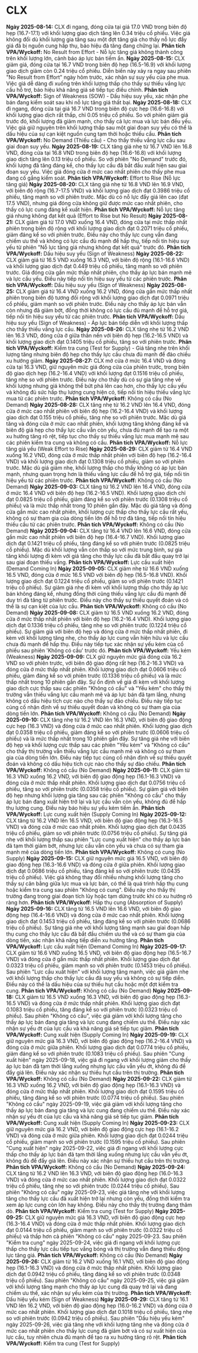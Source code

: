 # CLX

**Ngày 2025-08-14:** CLX đi ngang, đóng cửa tại giá 17.0 VND trong biên độ hẹp (16.7-17.1) với khối lượng giao dịch tăng lên 0.34 triệu cổ phiếu. Việc giá không đổi dù khối lượng gia tăng sau một đợt tăng giá cho thấy nỗ lực đẩy giá đã bị nguồn cung hấp thụ, báo hiệu đà tăng đang chững lại. **Phân tích VPA/Wyckoff:** No Result from Effort - Nỗ lực tăng giá không thành công trên khối lượng lớn, cảnh báo áp lực bán tiềm ẩn.
**Ngày 2025-08-15:** CLX giảm giá, đóng cửa tại 16.7 VND trong biên độ hẹp (16.5-16.9) với khối lượng giao dịch giảm còn 0.24 triệu cổ phiếu. Diễn biến này xảy ra ngay sau phiên "No Result from Effort" ngày hôm trước, xác nhận sự suy yếu của phe mua. Việc giá dễ dàng đi xuống trên khối lượng thấp cho thấy sự thiếu vắng lực cầu hỗ trợ, báo hiệu khả năng giá sẽ tiếp tục điều chỉnh. **Phân tích VPA/Wyckoff:** Sign of Weakness (SOW) - Dấu hiệu suy yếu, xác nhận phe bán đang kiểm soát sau khi nỗ lực tăng giá thất bại.
**Ngày 2025-08-18:** CLX đi ngang, đóng cửa tại giá 16.7 VND trong biên độ cực hẹp (16.6-16.8) với khối lượng giao dịch rất thấp, chỉ 0.05 triệu cổ phiếu. So với phiên giảm giá trước đó, khối lượng đã giảm mạnh, cho thấy cả lực mua và lực bán đều yếu. Việc giá giữ nguyên trên khối lượng thấp sau một giai đoạn suy yếu có thể là dấu hiệu của sự cạn kiệt nguồn cung tạm thời hoặc thiếu cầu. **Phân tích VPA/Wyckoff:** No Demand (Thiếu cầu) - Cho thấy thiếu vắng lực cầu sau giai đoạn suy yếu.
**Ngày 2025-08-19:** CLX tăng giá nhẹ từ 16.7 VND lên 16.8 VND, đóng cửa tại 16.8 VND trong biên độ hẹp (16.6-16.8) với khối lượng giao dịch tăng lên 0.13 triệu cổ phiếu. So với phiên "No Demand" trước đó, khối lượng đã tăng đáng kể, cho thấy lực cầu đã bắt đầu xuất hiện sau giai đoạn suy yếu. Việc giá đóng cửa ở mức cao nhất phiên cho thấy phe mua đang cố gắng kiểm soát. **Phân tích VPA/Wyckoff:** Effort to Rise (Nỗ lực tăng giá)
**Ngày 2025-08-20:** CLX tăng giá nhẹ từ 16.8 VND lên 16.9 VND, với biên độ rộng (16.7-17.5 VND) và khối lượng giao dịch đạt 0.3986 triệu cổ phiếu, tăng mạnh so với phiên trước. Mặc dù có nỗ lực đẩy giá lên cao (đạt 17.5 VND), nhưng giá đóng cửa không giữ được mức cao nhất phiên, cho thấy có lực cung đáng kể xuất hiện. **Phân tích VPA/Wyckoff:** Nỗ lực tăng giá nhưng không đạt kết quả (Effort to Rise but No Result)
**Ngày 2025-08-21:** CLX giảm giá từ 17.0 VND xuống 16.4 VND, đóng cửa tại mức thấp nhất phiên trong biên độ rộng với khối lượng giao dịch đạt 0.2071 triệu cổ phiếu, giảm đáng kể so với phiên trước. Điều này cho thấy lực cung vẫn đang chiếm ưu thế và không có lực cầu đủ mạnh để hấp thụ, tiếp nối tín hiệu suy yếu từ phiên "Nỗ lực tăng giá nhưng không đạt kết quả" trước đó. **Phân tích VPA/Wyckoff:** Dấu hiệu suy yếu (Sign of Weakness)
**Ngày 2025-08-22:** CLX giảm giá từ 16.5 VND xuống 16.3 VND, với biên độ rộng (16.1-16.6 VND) và khối lượng giao dịch đạt 0.449 triệu cổ phiếu, tăng mạnh so với phiên trước. Giá đóng cửa gần mức thấp nhất phiên, cho thấy áp lực bán mạnh mẽ và lực cầu yếu. Điều này tiếp nối tín hiệu suy yếu từ các phiên trước. **Phân tích VPA/Wyckoff:** Dấu hiệu suy yếu (Sign of Weakness)
**Ngày 2025-08-25:** CLX giảm giá từ 16.4 VND xuống 16.2 VND, đóng cửa gần mức thấp nhất phiên trong biên độ tương đối rộng với khối lượng giao dịch đạt 0.0971 triệu cổ phiếu, giảm mạnh so với phiên trước. Điều này cho thấy áp lực bán vẫn còn nhưng đã giảm bớt, đồng thời không có lực cầu đủ mạnh để hỗ trợ giá, tiếp nối tín hiệu suy yếu từ các phiên trước. **Phân tích VPA/Wyckoff:** Dấu hiệu suy yếu (Sign of Weakness) - Áp lực bán tiếp diễn với khối lượng thấp cho thấy thiếu vắng lực cầu.
**Ngày 2025-08-26:** CLX tăng nhẹ từ 16.2 VND lên 16.3 VND, đóng cửa ở giữa thân nến với biên độ hẹp (16.2-16.5 VND) và khối lượng giao dịch đạt 0.1405 triệu cổ phiếu, tăng so với phiên trước. **Phân tích VPA/Wyckoff:** Kiểm tra cung (Test for Supply) - Giá tăng nhẹ trên khối lượng tăng nhưng biên độ hẹp cho thấy lực cầu chưa đủ mạnh để đảo chiều xu hướng giảm.
**Ngày 2025-08-27:** CLX mở cửa ở mức 16.4 VND và đóng cửa tại 16.3 VND, giữ nguyên mức giá đóng cửa của phiên trước, trong biên độ giao dịch hẹp (16.2-16.4 VND) với khối lượng đạt 0.1516 triệu cổ phiếu, tăng nhẹ so với phiên trước. Điều này cho thấy dù có sự gia tăng nhẹ về khối lượng nhưng giá không thể bứt phá lên cao hơn, cho thấy lực cầu yếu và không đủ sức hấp thụ lượng cung hiện có, tiếp nối tín hiệu thiếu vắng lực mua từ các phiên trước. **Phân tích VPA/Wyckoff:** Không có cầu (No Demand)
**Ngày 2025-08-28:** CLX tăng nhẹ từ 16.2 VND lên 16.4 VND, đóng cửa ở mức cao nhất phiên với biên độ hẹp (16.2-16.4 VND) và khối lượng giao dịch đạt 0.155 triệu cổ phiếu, tăng nhẹ so với phiên trước. Mặc dù giá tăng và đóng cửa ở mức cao nhất phiên, khối lượng tăng không đáng kể và biên độ giá hẹp cho thấy lực cầu vẫn còn yếu, chưa đủ mạnh để tạo ra một xu hướng tăng rõ rệt, tiếp tục cho thấy sự thiếu vắng lực mua mạnh mẽ sau các phiên kiểm tra cung và không có cầu. **Phân tích VPA/Wyckoff:** Nỗ lực tăng giá yếu (Weak Effort to Rise)
**Ngày 2025-08-29:** CLX giảm từ 16.4 VND xuống 16.2 VND, đóng cửa ở mức thấp nhất phiên với biên độ hẹp (16.2-16.4 VND) và khối lượng giao dịch đạt 0.1308 triệu cổ phiếu, giảm so với phiên trước. Mặc dù giá giảm nhẹ, khối lượng thấp cho thấy không có áp lực bán mạnh, nhưng quan trọng hơn là thiếu vắng lực cầu để hỗ trợ giá, tiếp nối tín hiệu yếu từ các phiên trước. **Phân tích VPA/Wyckoff:** Không có cầu (No Demand)
**Ngày 2025-09-03:** CLX tăng từ 16.2 VND lên 16.4 VND, đóng cửa ở mức 16.4 VND với biên độ hẹp (16.2-16.5 VND). Khối lượng giao dịch chỉ đạt 0.0825 triệu cổ phiếu, giảm đáng kể so với phiên trước (0.1308 triệu cổ phiếu) và là mức thấp nhất trong 10 phiên gần đây. Mặc dù giá tăng và đóng cửa gần mức cao nhất phiên, khối lượng cực thấp cho thấy lực cầu rất yếu, không có sự tham gia của dòng tiền lớn để hỗ trợ đà tăng, tiếp nối tín hiệu thiếu cầu từ các phiên trước. **Phân tích VPA/Wyckoff:** Không có cầu (No Demand)
**Ngày 2025-09-04:** CLX tăng từ 16.4 VND lên 16.6 VND, đóng cửa gần mức cao nhất phiên với biên độ hẹp (16.4-16.7 VND). Khối lượng giao dịch đạt 0.1421 triệu cổ phiếu, tăng đáng kể so với phiên trước (0.0825 triệu cổ phiếu). Mặc dù khối lượng vẫn còn thấp so với mức trung bình, sự gia tăng khối lượng đi kèm với giá tăng cho thấy lực cầu đã bắt đầu quay trở lại sau giai đoạn thiếu vắng. **Phân tích VPA/Wyckoff:** Lực cầu xuất hiện (Demand Coming In)
**Ngày 2025-09-05:** CLX giảm nhẹ từ 16.6 VND xuống 16.5 VND, đóng cửa ở mức 16.5 VND với biên độ hẹp (16.5-16.8 VND). Khối lượng giao dịch đạt 0.1224 triệu cổ phiếu, giảm so với phiên trước (0.1421 triệu cổ phiếu). Sự giảm giá nhẹ đi kèm với khối lượng thấp cho thấy áp lực bán không đáng kể, nhưng đồng thời cũng thiếu vắng lực cầu đủ mạnh để duy trì đà tăng từ phiên trước. Điều này cho thấy sự thiếu quyết đoán và có thể là sự cạn kiệt của lực cầu. **Phân tích VPA/Wyckoff:** Không có cầu (No Demand)
**Ngày 2025-09-08:** CLX giảm từ 16.5 VND xuống 16.2 VND, đóng cửa ở mức thấp nhất phiên với biên độ hẹp (16.2-16.4 VND). Khối lượng giao dịch đạt 0.1336 triệu cổ phiếu, tăng nhẹ so với phiên trước (0.1224 triệu cổ phiếu). Sự giảm giá với biên độ hẹp và đóng cửa ở mức thấp nhất phiên, đi kèm với khối lượng tăng nhẹ, cho thấy áp lực cung vẫn hiện hữu và lực cầu chưa đủ mạnh để hấp thụ. Điều này tiếp tục xác nhận sự yếu kém của cổ phiếu sau phiên 'Không có cầu' trước đó. **Phân tích VPA/Wyckoff:** Yếu kém (Weakness)
**Ngày 2025-09-09:** CLX giữ nguyên mức giá đóng cửa 16.2 VND so với phiên trước, với biên độ giao động rất hẹp (16.2-16.3 VND) và đóng cửa ở mức thấp nhất phiên. Khối lượng giao dịch đạt 0.0606 triệu cổ phiếu, giảm đáng kể so với phiên trước (0.1336 triệu cổ phiếu) và là mức thấp nhất trong 10 phiên gần đây. Sự ổn định về giá đi kèm với khối lượng giao dịch cực thấp sau các phiên "Không có cầu" và "Yếu kém" cho thấy thị trường vẫn thiếu vắng lực cầu mạnh mẽ và áp lực bán đã tạm lắng, nhưng không có dấu hiệu tích cực nào cho thấy sự đảo chiều. Điều này tiếp tục củng cố nhận định về sự thiếu quyết đoán và không có sự tham gia của dòng tiền lớn. **Phân tích VPA/Wyckoff:** Không có cầu (No Demand)
**Ngày 2025-09-10:** CLX tăng nhẹ từ 16.2 VND lên 16.3 VND, với biên độ giao động cực hẹp (16.3 VND) và đóng cửa ở mức cao nhất phiên. Khối lượng giao dịch đạt 0.0358 triệu cổ phiếu, giảm đáng kể so với phiên trước (0.0606 triệu cổ phiếu) và là mức thấp nhất trong 10 phiên gần đây. Sự tăng giá nhẹ với biên độ hẹp và khối lượng cực thấp sau các phiên "Yếu kém" và "Không có cầu" cho thấy thị trường vẫn thiếu vắng lực cầu mạnh mẽ và không có sự tham gia của dòng tiền lớn. Điều này tiếp tục củng cố nhận định về sự thiếu quyết đoán và không có dấu hiệu tích cực nào cho thấy sự đảo chiều. **Phân tích VPA/Wyckoff:** Không có cầu (No Demand)
**Ngày 2025-09-11:** CLX giảm từ 16.3 VND xuống 16.2 VND, với biên độ giao động hẹp (16.1-16.3 VND) và đóng cửa ở mức thấp nhất phiên. Khối lượng giao dịch đạt 0.0756 triệu cổ phiếu, tăng so với phiên trước (0.0358 triệu cổ phiếu). Sự giảm giá với biên độ hẹp nhưng khối lượng gia tăng sau các phiên "Không có cầu" cho thấy áp lực bán đang xuất hiện trở lại và lực cầu vẫn còn yếu, không đủ để hấp thụ lượng cung. Điều này báo hiệu sự yếu kém tiềm ẩn. **Phân tích VPA/Wyckoff:** Lực cung xuất hiện (Supply Coming In)
**Ngày 2025-09-12:** CLX tăng từ 16.2 VND lên 16.5 VND, với biên độ giao động hẹp (16.3-16.5 VND) và đóng cửa ở mức cao nhất phiên. Khối lượng giao dịch đạt 0.0435 triệu cổ phiếu, giảm so với phiên trước (0.0756 triệu cổ phiếu). Sự tăng giá nhẹ với khối lượng thấp sau phiên "Lực cung xuất hiện" cho thấy áp lực bán đã tạm thời giảm bớt, nhưng lực cầu vẫn còn yếu và chưa có sự tham gia mạnh mẽ của dòng tiền lớn. **Phân tích VPA/Wyckoff:** Không có cung (No Supply)
**Ngày 2025-09-15:** CLX giữ nguyên mức giá 16.5 VND, với biên độ giao động hẹp (16.3-16.6 VND) và đóng cửa ở giữa phiên. Khối lượng giao dịch đạt 0.0686 triệu cổ phiếu, tăng đáng kể so với phiên trước (0.0435 triệu cổ phiếu). Việc giá không thay đổi nhiều nhưng khối lượng tăng cho thấy sự cân bằng giữa lực mua và lực bán, có thể là quá trình hấp thụ cung hoặc kiểm tra cung sau phiên "Không có cung". Điều này cho thấy thị trường đang trong giai đoạn tích lũy hoặc tạm dừng trước khi có xu hướng rõ ràng hơn. **Phân tích VPA/Wyckoff:** Hấp thụ cung (Absorption of Supply)
**Ngày 2025-09-16:** CLX tăng từ 16.5 VND lên 16.6 VND, với biên độ giao động hẹp (16.4-16.6 VND) và đóng cửa ở mức cao nhất phiên. Khối lượng giao dịch đạt 0.1453 triệu cổ phiếu, tăng đáng kể so với phiên trước (0.0686 triệu cổ phiếu). Sự tăng giá nhẹ với khối lượng tăng mạnh sau giai đoạn hấp thụ cung cho thấy lực cầu đã bắt đầu chiếm ưu thế và có sự tham gia của dòng tiền, xác nhận khả năng tiếp diễn xu hướng tăng. **Phân tích VPA/Wyckoff:** Lực cầu xuất hiện (Demand Coming In)
**Ngày 2025-09-17:** CLX giảm từ 16.6 VND xuống 16.5 VND, với biên độ giao động hẹp (16.5-16.7 VND) và đóng cửa ở gần mức thấp nhất phiên. Khối lượng giao dịch đạt 0.0323 triệu cổ phiếu, giảm mạnh so với phiên trước (0.1453 triệu cổ phiếu). Sau phiên "Lực cầu xuất hiện" với khối lượng tăng mạnh, việc giá giảm nhẹ với khối lượng thấp cho thấy lực cầu đã suy yếu và không có sự tiếp diễn. Điều này có thể là dấu hiệu của sự thiếu hụt cầu hoặc một đợt kiểm tra cung. **Phân tích VPA/Wyckoff:** Không có cầu (No Demand)
**Ngày 2025-09-18:** CLX giảm từ 16.5 VND xuống 16.3 VND, với biên độ giao động hẹp (16.3-16.5 VND) và đóng cửa ở mức thấp nhất phiên. Khối lượng giao dịch đạt 0.1083 triệu cổ phiếu, tăng đáng kể so với phiên trước (0.0323 triệu cổ phiếu). Sau phiên "Không có cầu", việc giá giảm với khối lượng tăng cho thấy áp lực bán đang gia tăng và lực cung đang chiếm ưu thế. Điều này xác nhận sự yếu ớt của lực cầu và khả năng giá sẽ tiếp tục giảm. **Phân tích VPA/Wyckoff:** Cung xuất hiện (Supply Coming In)
**Ngày 2025-09-19:** CLX giữ nguyên mức giá 16.3 VND, với biên độ giao động hẹp (16.2-16.4 VND) và đóng cửa ở mức giữa phiên. Khối lượng giao dịch đạt 0.0774 triệu cổ phiếu, giảm đáng kể so với phiên trước (0.1083 triệu cổ phiếu). Sau phiên "Cung xuất hiện" ngày 2025-09-18, việc giá đi ngang với khối lượng giảm cho thấy áp lực bán đã tạm thời lắng xuống nhưng lực cầu vẫn yếu ớt, không đủ để đẩy giá lên. Điều này xác nhận sự thiếu hụt cầu trên thị trường. **Phân tích VPA/Wyckoff:** Không có cầu (No Demand)
**Ngày 2025-09-22:** CLX giảm từ 16.3 VND xuống 16.2 VND, với biên độ giao động hẹp (16.1-16.3 VND) và đóng cửa ở mức thấp nhất phiên. Khối lượng giao dịch đạt 0.1595 triệu cổ phiếu, tăng đáng kể so với phiên trước (0.0774 triệu cổ phiếu). Sau phiên "Không có cầu" ngày 2025-09-19, việc giá giảm với khối lượng tăng cho thấy áp lực bán đang gia tăng và lực cung đang chiếm ưu thế. Điều này xác nhận sự yếu ớt của lực cầu và khả năng giá sẽ tiếp tục giảm. **Phân tích VPA/Wyckoff:** Cung xuất hiện (Supply Coming In)
**Ngày 2025-09-23:** CLX giữ nguyên mức giá 16.2 VND, với biên độ giao động cực hẹp (16.1-16.2 VND) và đóng cửa ở mức giữa phiên. Khối lượng giao dịch đạt 0.0244 triệu cổ phiếu, giảm mạnh so với phiên trước (0.1595 triệu cổ phiếu). Sau phiên "Cung xuất hiện" ngày 2025-09-22, việc giá đi ngang với khối lượng cực thấp cho thấy áp lực bán đã tạm thời lắng xuống nhưng lực cầu vẫn yếu ớt, không đủ để đẩy giá lên. Điều này xác nhận sự thiếu hụt cầu trên thị trường. **Phân tích VPA/Wyckoff:** Không có cầu (No Demand)
**Ngày 2025-09-24:** CLX tăng từ 16.2 VND lên 16.3 VND, với biên độ giao động hẹp (16.0-16.3 VND) và đóng cửa ở mức cao nhất phiên. Khối lượng giao dịch đạt 0.0322 triệu cổ phiếu, tăng nhẹ so với phiên trước (0.0244 triệu cổ phiếu). Sau phiên "Không có cầu" ngày 2025-09-23, việc giá tăng nhẹ với khối lượng tăng cho thấy lực cầu đã xuất hiện trở lại nhưng còn yếu, đồng thời kiểm tra xem áp lực cung còn lớn hay không. Điều này cho thấy thị trường đang thăm dò. **Phân tích VPA/Wyckoff:** Kiểm tra cung (Test for Supply)
**Ngày 2025-09-25:** CLX giữ nguyên mức giá 16.3 VND, với biên độ giao động cực hẹp (16.3-16.4 VND) và đóng cửa ở mức thấp nhất phiên. Khối lượng giao dịch đạt 0.0144 triệu cổ phiếu, giảm mạnh so với phiên trước (0.0322 triệu cổ phiếu) và thấp hơn cả phiên "Không có cầu" ngày 2025-09-23. Sau phiên "Kiểm tra cung" ngày 2025-09-24, việc giá đi ngang với khối lượng cực thấp cho thấy lực cầu tiếp tục vắng bóng và thị trường vẫn đang thiếu động lực tăng giá. **Phân tích VPA/Wyckoff:** Không có cầu (No Demand)
**Ngày 2025-09-26:** CLX giảm từ 16.2 VND xuống 16.1 VND, với biên độ giao động hẹp (16.1-16.3 VND) và đóng cửa ở mức thấp nhất phiên. Khối lượng giao dịch đạt 0.0942 triệu cổ phiếu, tăng đáng kể so với phiên trước (0.0348 triệu cổ phiếu). Sau phiên "Không có cầu" ngày 2025-09-25, việc giá giảm với khối lượng tăng mạnh cho thấy áp lực cung đã quay trở lại và đang chiếm ưu thế, xác nhận sự yếu kém của thị trường. **Phân tích VPA/Wyckoff:** Dấu hiệu yếu kém (Sign of Weakness)
**Ngày 2025-09-29:** CLX tăng từ 16.1 VND lên 16.2 VND, với biên độ giao động hẹp (16.0-16.2 VND) và đóng cửa ở mức cao nhất phiên. Khối lượng giao dịch đạt 0.1018 triệu cổ phiếu, tăng nhẹ so với phiên trước (0.0942 triệu cổ phiếu). Sau phiên "Dấu hiệu yếu kém" ngày 2025-09-26, việc giá tăng nhẹ với khối lượng tăng nhẹ và đóng cửa ở mức cao nhất phiên cho thấy lực cung đã giảm bớt và có sự xuất hiện của lực cầu, tuy nhiên chưa đủ mạnh để tạo ra xu hướng tăng rõ rệt. **Phân tích VPA/Wyckoff:** Kiểm tra cung (Test for Supply)

